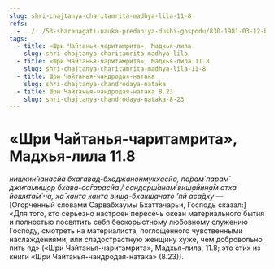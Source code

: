 ```yaml
---
slug: shri-chajtanya-charitamrita-madhya-lila-11-8
refs:
  - ../../53-sharanagati-nauka-predaniya-dushi-gospodu/830-1981-03-12-b1-znanie-mozhet-ispolzovatsya-v-sluzhenii-no-fundament-eto-sharanagati.md
tags:
  - title: «Шри Чайтанья-чаритамрита», Мадхья-лила
    slug: shri-chajtanya-charitamrita-madhya-lila
  - title: «Шри Чайтанья-чаритамрита», Мадхья-лила 11.8
    slug: shri-chajtanya-charitamrita-madhya-lila-11-8
  - title: Шри Чайтанья-чандродая-натака
    slug: shri-chajtanya-chandrodaya-nataka
  - title: Шри Чайтанья-чандродая-натака 8.23
    slug: shri-chajtanya-chandrodaya-nataka-8-23
---
```


# «Шри Чайтанья-чаритамрита», Мадхья-лила 11.8

*ниш̣кин̃чанасйа бхагавад-бхаджанонмукхасйа, па̄рам̇ парам̇ джигамиш̣ор бхава-са̄гарасйа / сандарш́анам̇ виш̣айин̣а̄м атха йош̣ита̄м̇ ча, ха̄ ханта ханта виш̣а-бхакш̣ан̣ато ’пй аса̄дху* — [Огорченный словами Сарвабхаумы Бхаттачарьи, Господь сказал:] «Для того, кто серьезно настроен пересечь океан материального бытия и полностью посвятить себя бескорыстному любовному служению Господу, смотреть на материалиста, поглощенного чувственными наслаждениями, или сладострастную женщину хуже, чем добровольно пить яд» («Шри Чайтанья-чаритамрита», Мадхья-лила, 11.8; это стих из книги «Шри Чайтанья-чандродая-натака» (8.23)).


